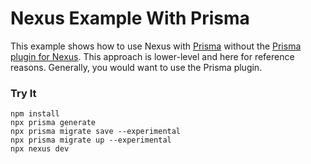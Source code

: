 # Nexus Example With Prisma

This example shows how to use Nexus with [Prisma](https://prisma.io) without the [Prisma plugin for Nexus](https://nxs.li/plugins/prisma). This approach is lower-level and here for reference reasons. Generally, you would want to use the Prisma plugin.

### Try It

```
npm install
npx prisma generate
npx prisma migrate save --experimental
npx prisma migrate up --experimental
npx nexus dev
```
